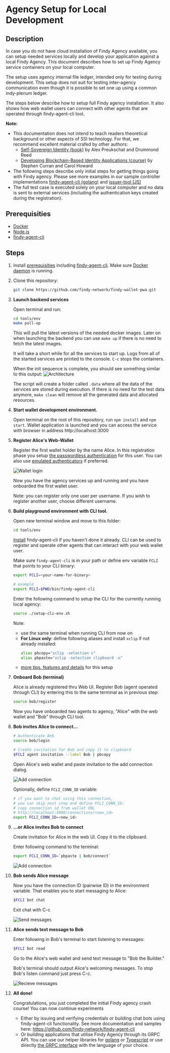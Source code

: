 # Agency Setup for Local Development

## Description

In case you do not have cloud installation of Findy Agency available, you can
setup needed services locally and develop your application against a local Findy
Agency. This document describes how to set up Findy Agency service containers on
your local computer.

The setup uses agency internal file ledger, intended only for testing during
development. This setup does not suit for testing inter-agency communication
even though it is possible to set one up using a common indy-plenum ledger.

The steps below describe how to setup full Findy agency installation. It also
shows how web wallet users can connect with other agents that are operated through findy-agent-cli tool.

**Note:**

- This documentation does not intend to teach readers theoretical background or other aspects of SSI technology. For that, we recommend excellent material crafed by other authors:
  - [Self-Sovereign Identity (book)](https://www.manning.com/books/self-sovereign-identity) by Alex Preukschat and Drummond Reed
  - [Developing Blockchain-Based Identity Applications (course)](https://www.edx.org/professional-certificate/linuxfoundationx-developing-blockchain-based-identity-applications) by Stephen Curran and Carol Howard
- The following steps describe only initial steps for getting things going with Findy agency. Please see more examples in our sample controller implementations [findy-agent-cli (golang)](https://github.com/findy-network/findy-agent-cli) and [issuer-tool (JS)](https://github.com/findy-network/findy-issuer-tool)
- The full test case is executed solely on your local computer and no data is sent to external services (including the authentication keys created during the registration).

## Prerequisities

- [Docker](https://www.docker.com/products/docker-desktop)
- [Node.js](https://nodejs.org/en/download/)
- [findy-agent-cli](https://github.com/findy-network/findy-agent-cli#installation)

## Steps

1. Install [prerequisities](#prerequisities) including [findy-agent-cli](https://github.com/findy-network/findy-agent-cli#installation). Make sure [Docker daemon](https://docs.docker.com/config/daemon/) is running.

1. Clone this repository:

   ```sh
   git clone https://github.com/findy-network/findy-wallet-pwa.git
   ```

1. **Launch backend services**

   Open terminal and run:

   ```sh
   cd tools/env
   make pull-up
   ```

   This will pull the latest versions of the needed docker images. Later on when
   launching the backend you can use `make up` if there is no need to fetch the
   latest images.

   It will take a short while for all the services to start up. Logs from all of
   the started services are printed to the console. `C-c` stops the
   containers.

   When the init sequence is complete, you should see something similar to this output:
   ![Architecture](./docs/env-01.png)

   The script will create a folder called `.data` where all the data of the
   services are stored during execution. If there is no need for the test data
   anymore, `make clean` will remove all the generated data and allocated
   resources.

1. **Start wallet development environment.**

   Open terminal on the root of this repository, run `npm install` and `npm start`. Wallet application is launched and you can access the service with browser in address http://localhost:3000

1. **Register Alice's Web-Wallet**

   Register the first wallet holder by the name Alice. In this registration phase you setup [the passwordless authentication](https://github.com/findy-network/findy-wallet-pwa#registerlogin) for this user. You can also use [emulated authenticators](https://developer.chrome.com/docs/devtools/webauthn/) if preferred.

   ![Wallet login](../../docs/wallet-login.gif)

   Now you have the agency services up and running and you have onboarded the first wallet user.

   Note: you can register only one user per username. If you wish to register another user, choose different username.

1. **Build playground environment with CLI tool.**

   Open new terminal window and move to this folder:

   ```sh
   cd tools/env
   ```

   [Install](https://github.com/findy-network/findy-agent-cli#installation) findy-agent-cli if you haven't done it already. CLI can be used to register and operate other agents that can interact with your web wallet user.

   Make sure `findy-agent-cli` is in your path or define env variable `FCLI` that points to your CLI binary:

   ```sh
   export FCLI=<your-name-for-binary>

   # example
   export FCLI=$PWD/bin/findy-agent-cli
   ```

   Enter the following command to setup the CLI for the currently running local agency:

   ```sh
   source ./setup-cli-env.sh
   ```

   Note:

   - use the same terminal when running CLI from now on
   - **For Linux only**: define following aliases and install `xclip` if not
     already installed:
     ```sh
     alias pbcopy="xclip -selection c"
     alias pbpaste="xclip -selection clipboard -o"
     ```
   - [more tips, features and details](https://github.com/findy-network/findy-agent-cli/tree/master/scripts/fullstack#steps) for this setup

1. **Onboard Bob (terminal)**

   Alice is already registered thru Web UI. Register Bob (agent operated through CLI) by entering this to the same terminal as in previous step:

   ```sh
   source bob/register
   ```

   Now you have onboarded two agents to agency, "Alice" with the web wallet and "Bob" through CLI tool.

1. **Bob invites Alice to connect...**

   ```sh
   # Authenticate Bob
   source bob/login

   # Create invitation for Bob and copy it to clipboard
   $FCLI agent invitation --label Bob | pbcopy
   ```

   Open Alice's web wallet and paste invitation to the add connection dialog.

   ![Add connection](./docs/env-02.gif)

   Optionally, define `FCLI_CONN_ID` variable:
   ```sh
   # if you want to chat using this connection,
   # you can skip next step and define FCLI_CONN_ID:
   # copy connection id from wallet URL
   # http://localhost:3000/connections/<new_id>
   export FCLI_CONN_ID=<new_id>
   ```

1. **...or Alice invites Bob to connect**

   Create invitation for Alice in the web UI. Copy it to the clipboard.

   Enter following command to the terminal:

   ```sh
   export FCLI_CONN_ID=`pbpaste | bob/connect`
   ```

   ![Add connection](./docs/env-03.gif)

1. **Bob sends Alice message**

   Now you have the connection ID (pairwise ID) in the environment variable. That enables you to start messaging to Alice:

   ```sh
   $FCLI bot chat
   ```

   Exit chat with C-c

   ![Send messages](./docs/env-04.gif)

1. **Alice sends text message to Bob**

   Enter following in Bob's terminal to start listening to messages:

   ```sh
   $FCLI bot read
   ```

   Go to the Alice's web wallet and send text message to "Bob the Builder."

   Bob's terminal should output Alice's welcoming messages. To stop Bob's
   listen command just press C-c.

   ![Recieve messages](./docs/env-05.gif)

1. **All done!**

   Congratulations, you just completed the initial Findy agency crash course! You can now continue experiments

   - Either by issuing and verifying credentials or building chat bots using findy-agent-cli functionality. See more documentation and samples here: https://github.com/findy-network/findy-agent-cli
   - Or building applications that utilise Findy Agency through its GRPC API. You can use our helper libraries for [golang](https://github.com/findy-network/findy-common-go) or [Typescript](https://github.com/findy-network/findy-common-ts) or use directly [the GRPC interface](https://github.com/findy-network/findy-agent-api) with the language of your choice.
